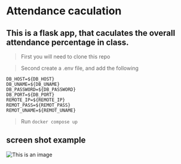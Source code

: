# Attendance caculation 

## This is a flask app, that caculates the overall attendance percentage in class.

> First you will need to clone this repo

> Second create a .env file, and add the following 
``` 
DB_HOST=${DB_HOST}
DB_UNAME=${DB_UNAME}
DB_PASSWORD=${DB_PASSWORD}
DB_PORT=${DB_PORT}
REMOTE_IP=${REMOTE_IP}
REMOT_PASS=${REMOT_PASS}
REMOT_UNAME=${REMOT_UNAME}
```
> Run ``docker compose up``

## screen shot example

![This is an image](./screen%20shots/SharedScreenshot.jpg)